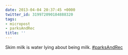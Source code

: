 ```yaml
---
date: 2013-04-04 20:37:45 +0000
twitter_id: 319972090184888320
tags:
- micropost
- parksAndRec
title: ''
---
```


Skim milk is water lying about being milk. [#parksAndRec](https://twitter.com/hashtag/parksAndRec)
